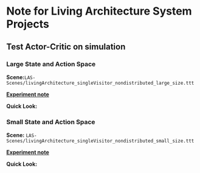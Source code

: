 # Note for Living Architecture System Projects

## Test Actor-Critic on simulation

### Large State and Action Space
**Scene:**`LAS-Scenes/livingArchitecture_singleVisitor_nondistributed_large_size.ttt`

[**Experiment note**](https://github.com/UWaterloo-ASL/LAS_Gym/blob/master/notebook/notebook_LASAgent_Actor_Critic.ipynb)

**Quick Look:**

### Small State and Action Space
**Scene:** `LAS-Scenes/livingArchitecture_singleVisitor_nondistributed_small_size.ttt`

[**Experiment note**](https://github.com/UWaterloo-ASL/LAS_Gym/blob/master/notebook/notebook_LASAgent_Actor_Critic_SamllSize_System.ipynb)

**Quick Look:**
